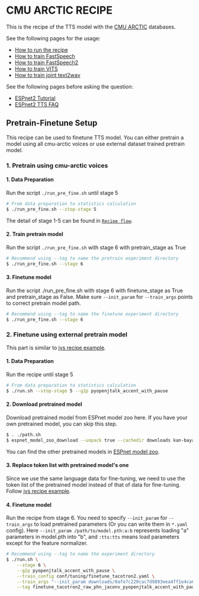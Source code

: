 # CMU ARCTIC RECIPE

This is the recipe of the TTS model with the [CMU ARCTIC](http://www.festvox.org/cmu_arctic/) databases.

See the following pages for the usage:
- [How to run the recipe](../../TEMPLATE/tts1/README.md#how-to-run)
- [How to train FastSpeech](../../TEMPLATE/tts1/README.md#fastspeech-training)
- [How to train FastSpeech2](../../TEMPLATE/tts1/README.md#fastspeech2-training)
- [How to train VITS](../../TEMPLATE/tts1/README.md#vits-training)
- [How to train joint text2wav](../../TEMPLATE/tts1/README.md#joint-text2wav-training)

See the following pages before asking the question:
- [ESPnet2 Tutorial](https://espnet.github.io/espnet/espnet2_tutorial.html)
- [ESPnet2 TTS FAQ](../../TEMPLATE/tts1/README.md#faq)

## Pretrain-Finetune Setup
This recipe can be used to finetune TTS model. You can either pretrain a model using all cmu-arctic voices or use external dataset trained pretrain model.

### 1. Pretrain using cmu-arctic voices

#### 1. Data Preparation
Run the script `./run_pre_fine.sh` until stage 5

```sh
# From data preparation to statistics calculation
$ ./run_pre_fine.sh --stop-stage 5
```
The detail of stage 1-5 can be found in [`Recipe flow`](../../TEMPLATE/tts1/README.md#recipe-flow).

#### 2. Train pretrain model 
Run the script `./run_pre_fine.sh` with stage 6 with pretrain_stage as True

```sh
# Recommend using --tag to name the pretrain experiment directory
$ ./run_pre_fine.sh --stage 6
```
#### 3. Finetune model
Run the script ./run_pre_fine.sh with stage 6 with finetune_stage as True and pretrain_stage as False. Make sure `--init_param` for `--train_args` points to correct pretrain model path.
    
```sh
# Recommend using --tag to name the finetune experiment directory
$ ./run_pre_fine.sh --stage 6
```

### 2. Finetune using external pretrain model
This part is similar to [jvs recipe example](../../jvs/tts1/README.md).

#### 1. Data Preparation
Run the recipe until stage 5

```sh
# From data preparation to statistics calculation
$ ./run.sh --stop-stage 5 --g2p pyopenjtalk_accent_with_pause
```
#### 2. Download pretrained model
Download pretrained model from ESPnet model zoo here.
If you have your own pretrained model, you can skip this step.

```sh
$ . ./path.sh
$ espnet_model_zoo_download --unpack true --cachedir downloads kan-bayashi/ljspeech_transformer
```
You can find the other pretrained models in [ESPnet model zoo](https://github.com/espnet/espnet_model_zoo/blob/master/espnet_model_zoo/table.csv).

#### 3. Replace token list with pretrained model's one
Since we use the same language data for fine-tuning, we need to use the token list of the pretrained model instead of that of data for fine-tuning. Follow [jvs recipe example](../../jvs/tts1/README.md).
    
#### 4. Finetune model
Run the recipe from stage 6.
You need to specify `--init_param` for `--train_args` to load pretrained parameters (Or you can write them in `*.yaml` config).
Here `--init_param /path/to/model.pth:a:b` represents loading "a" parameters in model.pth into "b", and `:tts:tts` means load parameters except for the feature normalizer.

```sh
# Recommend using --tag to name the experiment directory
$ ./run.sh \
    --stage 6 \
    --g2p pyopenjtalk_accent_with_pause \
    --train_config conf/tuning/finetune_tacotron2.yaml \
    --train_args "--init_param downloads/0afe7c220cac7d9893eea4ff1e4ca64e/exp/tts_train_tacotron2_raw_phn_jaconv_pyopenjtalk_accent_with_pause/train.loss.ave_5best.pth:tts:tts" \
    --tag finetune_tacotron2_raw_phn_jaconv_pyopenjtalk_accent_with_pause
```